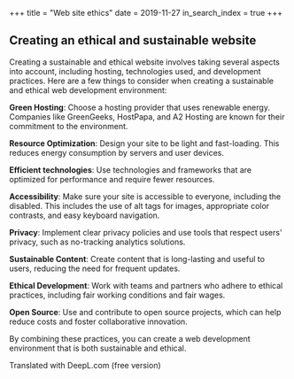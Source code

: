 +++
title = "Web site ethics"
date = 2019-11-27
in_search_index = true
+++

## Creating an ethical and sustainable website

Creating a sustainable and ethical website involves taking several aspects into account, including hosting, technologies used, and development practices. Here are a few things to consider when creating a sustainable and ethical web development environment:

**Green Hosting**: Choose a hosting provider that uses renewable energy. Companies like GreenGeeks, HostPapa, and A2 Hosting are known for their commitment to the environment.

**Resource Optimization**: Design your site to be light and fast-loading. This reduces energy consumption by servers and user devices.

**Efficient technologies**: Use technologies and frameworks that are optimized for performance and require fewer resources.

**Accessibility**: Make sure your site is accessible to everyone, including the disabled. This includes the use of alt tags for images, appropriate color contrasts, and easy keyboard navigation.

**Privacy**: Implement clear privacy policies and use tools that respect users' privacy, such as no-tracking analytics solutions.

**Sustainable Content**: Create content that is long-lasting and useful to users, reducing the need for frequent updates.

**Ethical Development**: Work with teams and partners who adhere to ethical practices, including fair working conditions and fair wages.

**Open Source**: Use and contribute to open source projects, which can help reduce costs and foster collaborative innovation.

By combining these practices, you can create a web development environment that is both sustainable and ethical.

Translated with DeepL.com (free version)